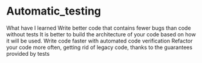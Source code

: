 # Automatic_testing
What have I learned  Write better code that contains fewer bugs than code without tests It is better to build the architecture of your code based on how it will be used. Write code faster with automated code verification Refactor your code more often, getting rid of legacy code, thanks to the guarantees provided by tests
